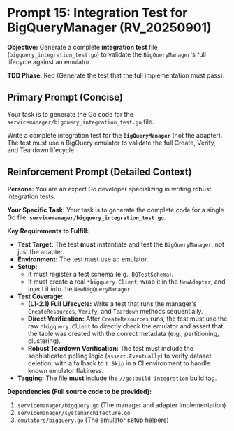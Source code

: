 # **Prompt 15: Integration Test for BigQueryManager (RV_20250901)**

**Objective:** Generate a complete **integration test** file (`bigquery_integration_test.go`) to validate the `BigQueryManager`'s full lifecycle against an emulator.

**TDD Phase:** Red (Generate the test that the full implementation must pass).

## **Primary Prompt (Concise)**

Your task is to generate the Go code for the `servicemanager/bigquery_integration_test.go` file.

Write a complete integration test for the **`BigQueryManager`** (not the adapter). The test must use a BigQuery emulator to validate the full Create, Verify, and Teardown lifecycle.

## **Reinforcement Prompt (Detailed Context)**

**Persona:** You are an expert Go developer specializing in writing robust integration tests.

**Your Specific Task:** Your task is to generate the complete code for a single Go file: **`servicemanager/bigquery_integration_test.go`**.

**Key Requirements to Fulfill:**
* **Test Target:** The test **must** instantiate and test the `BigQueryManager`, not just the adapter.
* **Environment:** The test must use an emulator.
* **Setup:**
    * It must register a test schema (e.g., `BQTestSchema`).
    * It must create a real `*bigquery.Client`, wrap it in the `NewAdapter`, and inject it into the `NewBigQueryManager`.
* **Test Coverage:**
    * **(L1-2.1) Full Lifecycle:** Write a test that runs the manager's `CreateResources`, `Verify`, and `Teardown` methods sequentially.
    * **Direct Verification:** After `CreateResources` runs, the test must use the raw `*bigquery.Client` to directly check the emulator and assert that the table was created with the correct metadata (e.g., partitioning, clustering).
    * **Robust Teardown Verification:** The test must include the sophisticated polling logic (`assert.Eventually`) to verify dataset deletion, with a fallback to `t.Skip` in a CI environment to handle known emulator flakiness.
* **Tagging:** The file **must** include the `//go:build integration` build tag.

**Dependencies (Full source code to be provided):**

1.  `servicemanager/bigquery.go` (The manager and adapter implementation)
2.  `servicemanager/systemarchitecture.go`
3.  `emulators/bigquery.go` (The emulator setup helpers)